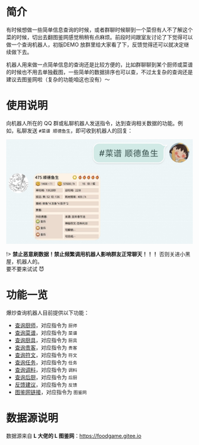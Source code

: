 # 简介

有时候想做一些简单信息查询的时候，或者群聊时候聊到一个菜但有人不了解这个菜的时候，切出去翻图鉴网感觉稍稍有点麻烦。前段时间跟室友讨论了下觉得可以做一个查询机器人，初版DEMO 放群里给大家看了下，反馈觉得还可以就决定继续做下去。

机器人用来做一点简单信息的查询还是比较方便的，比如群聊聊到某个厨师或菜谱的时候也不用去单独截图，一些简单的数据排序也可以查，不过太复杂的查询还是建议去图鉴网啦（复杂的功能咱这也没有）～

# 使用说明

向机器人所在的 QQ 群或私聊机器人发送指令，达到查询相关数据的功能。例如，私聊发送 `#菜谱 顺德鱼生`，即可收到机器人的回复：

![#菜谱 顺德鱼生](media/16073224849723.jpg ':size=450')

!> **禁止恶意刷数据！禁止频繁调用机器人影响群友正常聊天！！！** 否则关进小黑屋，机器人的。<br/>
要不要来试试 😈

# 功能一览
爆炒查询机器人目前提供以下功能：

- [查询厨师](/查厨师.md)，对应指令为 `厨师`
- [查询菜谱](/查菜谱.md)，对应指令为 `菜谱`
- [查询厨具](/查厨具.md)，对应指令为 `厨具`
- [查询贵客](/查贵客.md)，对应指令为 `贵客`
- [查询符文](/查符文.md)，对应指令为 `符文`
- [查询任务](/查任务.md)，对应指令为 `任务`
- [查询调料](/查调料.md)，对应指令为 `调料`
- [查询后厨](/查后厨.md)，对应指令为 `后厨`
- [反馈建议](/反馈.md)，对应指令为 `反馈`
- [图鉴网链接](/快捷查询.md#图鉴网)，对应指令为 `图鉴网`

# 数据源说明
数据源来自 **L 大佬的 L 图鉴网**：https://foodgame.gitee.io